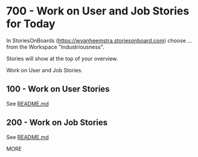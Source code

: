 # 700 - Work on User and Job Stories for Today

In StoriesOnBoards (https://wvanheemstra.storiesonboard.com) choose ... from the Workspace "Industriousness".

Stories will show at the top of your overview.

Work on User and Job Stories.

## 100 - Work on User Stories

See [README.md](./100/README.md)

## 200 - Work on Job Stories

See [README.md](./200/README.md)

MORE

